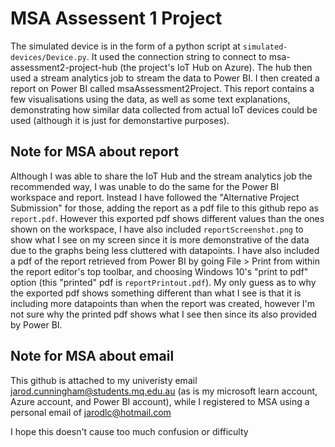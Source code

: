 # MSA Assessent 1 Project

The simulated device is in the form of a python script at `simulated-devices/Device.py`. It used the connection string to connect to msa-assessment2-project-hub (the project's IoT Hub on Azure). The hub then used a stream analytics job to stream the data to Power BI. I then created a report on Power BI called msaAssessment2Project. This report contains a few visualisations using the data, as well as some text explanations, demonstrating how similar data collected from actual IoT devices could be used (although it is just for demonstartive purposes).

## Note for MSA about report

Although I was able to share the IoT Hub and the stream analytics job the recommended way, I was unable to do the same for the Power BI workspace and report. Instead I have followed the "Alternative Project Submission" for those, adding the report as a pdf file to this github repo as `report.pdf`. However this exported pdf shows different values than the ones shown on the workspace, I have also included `reportScreenshot.png` to show what I see on my screen since it is more demonstrative of the data due to the graphs being less cluttered with datapoints. I have also included a pdf of the report retrieved from Power BI by going File > Print from within the report editor's top toolbar, and choosing Windows 10's "print to pdf" option (this "printed" pdf is `reportPrintout.pdf`). My only guess as to why the exported pdf shows something different than what I see is that it is including more datapoints than when the report was created, however I'm not sure why the printed pdf shows what I see then since its also provided by Power BI.

## Note for MSA about email

This github is attached to my univeristy email jarod.cunningham@students.mq.edu.au (as is my microsoft learn account, Azure account, and Power BI account), while I registered to MSA using a personal email of jarodlc@hotmail.com

I hope this doesn't cause too much confusion or difficulty